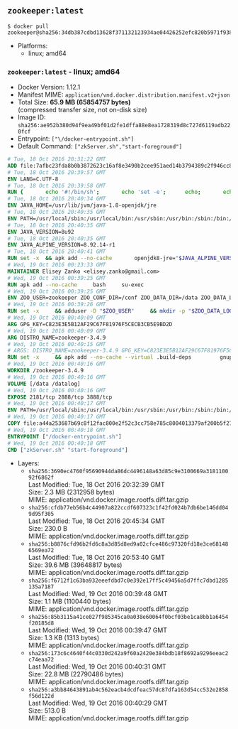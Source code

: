 ## `zookeeper:latest`

```console
$ docker pull zookeeper@sha256:34db387cdbd13628f371132123934ae04426252efc820b5971f938db7241a711
```

-	Platforms:
	-	linux; amd64

### `zookeeper:latest` - linux; amd64

-	Docker Version: 1.12.1
-	Manifest MIME: `application/vnd.docker.distribution.manifest.v2+json`
-	Total Size: **65.9 MB (65854757 bytes)**  
	(compressed transfer size, not on-disk size)
-	Image ID: `sha256:ae952b380d94f9ea49bf01d2fe1dffa88e8ea1728319d8c727d6119adb220fcf`
-	Entrypoint: `["\/docker-entrypoint.sh"]`
-	Default Command: `["zkServer.sh","start-foreground"]`

```dockerfile
# Tue, 18 Oct 2016 20:31:22 GMT
ADD file:7afbc23fda8b0b3872623c16af8e3490b2cee951aed14b3794389c2f946cc8c7 in / 
# Tue, 18 Oct 2016 20:39:57 GMT
ENV LANG=C.UTF-8
# Tue, 18 Oct 2016 20:39:58 GMT
RUN { 		echo '#!/bin/sh'; 		echo 'set -e'; 		echo; 		echo 'dirname "$(dirname "$(readlink -f "$(which javac || which java)")")"'; 	} > /usr/local/bin/docker-java-home 	&& chmod +x /usr/local/bin/docker-java-home
# Tue, 18 Oct 2016 20:40:34 GMT
ENV JAVA_HOME=/usr/lib/jvm/java-1.8-openjdk/jre
# Tue, 18 Oct 2016 20:40:35 GMT
ENV PATH=/usr/local/sbin:/usr/local/bin:/usr/sbin:/usr/bin:/sbin:/bin:/usr/lib/jvm/java-1.8-openjdk/jre/bin:/usr/lib/jvm/java-1.8-openjdk/bin
# Tue, 18 Oct 2016 20:40:35 GMT
ENV JAVA_VERSION=8u92
# Tue, 18 Oct 2016 20:40:35 GMT
ENV JAVA_ALPINE_VERSION=8.92.14-r1
# Tue, 18 Oct 2016 20:40:41 GMT
RUN set -x 	&& apk add --no-cache 		openjdk8-jre="$JAVA_ALPINE_VERSION" 	&& [ "$JAVA_HOME" = "$(docker-java-home)" ]
# Wed, 19 Oct 2016 00:23:33 GMT
MAINTAINER Elisey Zanko <elisey.zanko@gmail.com>
# Wed, 19 Oct 2016 00:39:25 GMT
RUN apk add --no-cache     bash     su-exec
# Wed, 19 Oct 2016 00:39:25 GMT
ENV ZOO_USER=zookeeper ZOO_CONF_DIR=/conf ZOO_DATA_DIR=/data ZOO_DATA_LOG_DIR=/datalog ZOO_PORT=2181 ZOO_TICK_TIME=2000 ZOO_INIT_LIMIT=5 ZOO_SYNC_LIMIT=2
# Wed, 19 Oct 2016 00:39:26 GMT
RUN set -x     && adduser -D "$ZOO_USER"     && mkdir -p "$ZOO_DATA_LOG_DIR" "$ZOO_DATA_DIR" "$ZOO_CONF_DIR"     && chown "$ZOO_USER:$ZOO_USER" "$ZOO_DATA_LOG_DIR" "$ZOO_DATA_DIR" "$ZOO_CONF_DIR"
# Wed, 19 Oct 2016 00:40:09 GMT
ARG GPG_KEY=C823E3E5B12AF29C67F81976F5CECB3CB5E9BD2D
# Wed, 19 Oct 2016 00:40:09 GMT
ARG DISTRO_NAME=zookeeper-3.4.9
# Wed, 19 Oct 2016 00:40:15 GMT
# ARGS: DISTRO_NAME=zookeeper-3.4.9 GPG_KEY=C823E3E5B12AF29C67F81976F5CECB3CB5E9BD2D
RUN set -x     && apk add --no-cache --virtual .build-deps         gnupg     && wget -q "http://www.apache.org/dist/zookeeper/$DISTRO_NAME/$DISTRO_NAME.tar.gz"     && wget -q "http://www.apache.org/dist/zookeeper/$DISTRO_NAME/$DISTRO_NAME.tar.gz.asc"     && export GNUPGHOME="$(mktemp -d)"     && gpg --keyserver ha.pool.sks-keyservers.net --recv-key "$GPG_KEY"     && gpg --batch --verify "$DISTRO_NAME.tar.gz.asc" "$DISTRO_NAME.tar.gz"     && tar -xzf "$DISTRO_NAME.tar.gz"     && mv "$DISTRO_NAME/conf/"* "$ZOO_CONF_DIR"     && rm -r "$GNUPGHOME" "$DISTRO_NAME.tar.gz" "$DISTRO_NAME.tar.gz.asc"     && apk del .build-deps
# Wed, 19 Oct 2016 00:40:16 GMT
WORKDIR /zookeeper-3.4.9
# Wed, 19 Oct 2016 00:40:16 GMT
VOLUME [/data /datalog]
# Wed, 19 Oct 2016 00:40:16 GMT
EXPOSE 2181/tcp 2888/tcp 3888/tcp
# Wed, 19 Oct 2016 00:40:17 GMT
ENV PATH=/usr/local/sbin:/usr/local/bin:/usr/sbin:/usr/bin:/sbin:/bin:/usr/lib/jvm/java-1.8-openjdk/jre/bin:/usr/lib/jvm/java-1.8-openjdk/bin:/zookeeper-3.4.9/bin ZOOCFGDIR=/conf
# Wed, 19 Oct 2016 00:40:17 GMT
COPY file:a44a253687b69c8f12fac800e2f52c3cc758e785c8004013379af200b5f27bea in / 
# Wed, 19 Oct 2016 00:40:18 GMT
ENTRYPOINT ["/docker-entrypoint.sh"]
# Wed, 19 Oct 2016 00:40:18 GMT
CMD ["zkServer.sh" "start-foreground"]
```

-	Layers:
	-	`sha256:3690ec4760f95690944da86dc4496148a63d85c9e3100669a318110092f6862f`  
		Last Modified: Tue, 18 Oct 2016 20:32:39 GMT  
		Size: 2.3 MB (2312958 bytes)  
		MIME: application/vnd.docker.image.rootfs.diff.tar.gzip
	-	`sha256:cfdb77eb56b4c44907a822ccdf607323c1f42fd024b7db6be146dd049d95f305`  
		Last Modified: Tue, 18 Oct 2016 20:45:34 GMT  
		Size: 230.0 B  
		MIME: application/vnd.docker.image.rootfs.diff.tar.gzip
	-	`sha256:b8876cfd96b2fd6c8a3d85d8ed9a02cfce486c97320fd18e3ce681486569ea72`  
		Last Modified: Tue, 18 Oct 2016 20:53:40 GMT  
		Size: 39.6 MB (39648817 bytes)  
		MIME: application/vnd.docker.image.rootfs.diff.tar.gzip
	-	`sha256:f6712f1c63ba932eeefdbd7c0e392e17ff5c49456a5d7ffc7dbd1285135a7187`  
		Last Modified: Wed, 19 Oct 2016 00:39:48 GMT  
		Size: 1.1 MB (1100440 bytes)  
		MIME: application/vnd.docker.image.rootfs.diff.tar.gzip
	-	`sha256:85b3115a41ce027f985345ca0a038e60064f0bcf03be1ca8bb1a6454f20185d8`  
		Last Modified: Wed, 19 Oct 2016 00:39:47 GMT  
		Size: 1.3 KB (1313 bytes)  
		MIME: application/vnd.docker.image.rootfs.diff.tar.gzip
	-	`sha256:173c6c4640f44c0330d242a9f60a2420e384bdb18f8692a9296eeac2c74eaa72`  
		Last Modified: Wed, 19 Oct 2016 00:40:31 GMT  
		Size: 22.8 MB (22790486 bytes)  
		MIME: application/vnd.docker.image.rootfs.diff.tar.gzip
	-	`sha256:a3bb84643891ab4c562eacb4dcdfeac57dc87dfa163d54cc532e2858f56d122d`  
		Last Modified: Wed, 19 Oct 2016 00:40:29 GMT  
		Size: 513.0 B  
		MIME: application/vnd.docker.image.rootfs.diff.tar.gzip
